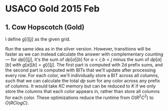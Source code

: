 # USACO Gold 2015 Feb

## 1. Cow Hopscotch (Gold)
I define $g[i][j]$ as the given grid. 

Run the same idea as in the silver version. However, transitions will be faster as we can instead calculate the answer with complementary counting — for $dp[i][j]$, it's the sum of $dp[a][b]$ for $a<i; b<j$ minus the sum of $dp[a][b]$ with $g[a][b]=g[i][j]$. The first part is computed with 2d prefix sums, and the second part is computed with BITs that we'll update after processing every row. For each color, we'll individually store a BIT across all columns, such that we can calculate the total $dp$ sum for any color across any prefix of columns. It would take $KC$ memory but can be reduced to $K$ if we only store the columns that each color appears in, rather than store all columns for each color. These optimizations reduce the runtime from $O(R^2C^2)$ to $O(RClogC)$.